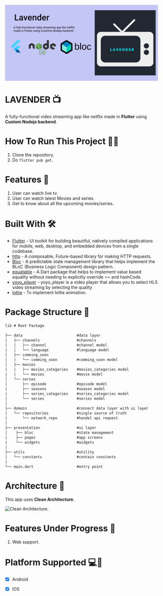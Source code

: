 ![Banner](./github_assets/Lavender.png)
# LAVENDER 📺

A fully-functional video streaming app like netflix made in **Flutter** using **Custom Nodejs backend**.

# How To Run This Project 🏃‍♂️
1. Clone the repository.
2. Do `flutter pub get`.


# Features 🚀
1. User can watch live tv.  
2. User can watch latest Movies and series.
3. Get to know about all the upcoming movies/series.

# Built With 🛠
- [Flutter](https://flutter.dev/) - UI toolkit for building beautiful, natively compiled applications for mobile, web, desktop, and embedded devices from a single codebase.
- [http](https://pub.dev/packages/http) - A composable, Future-based library for making HTTP requests. 
- [Bloc](https://pub.dev/packages/bloc) - A predictable state management library that helps implement the BLoC (Business Logic Component) design pattern.
- [equatable](https://pub.dev/packages/equatable) - A Dart package that helps to implement value based equality without needing to explicitly override == and hashCode.
- [yoyo_player](https://pub.dev/packages/yoyo_player) - yoyo_player is a video player that allows you to select HLS video streaming by selecting the quality
- [lottie](https://pub.dev/packages/lottie) - To implement lottie animation.

# Package Structure 🗼

    lib # Root Package

    ├── data                         #data layer
    |   ├── channels                 #channels    
    |   │   ├── channel              #channel model      
    |   │   └── language             #language model       
    │   ├── comming_soon  
    |   |   └── comming_soon         #comming_soon model
    │   ├── movies  
    |   |   ├── movies_categories    #movies_categories model
    |   |   └── movies               #movie model
    │   └── series
    |       ├── episode              #episode model
    |       ├── seasons              #season model
    |       ├── series_categories    #series_categories model
    |       └── series               #series model      
    |                  
    ├── domain                       #connect data layer with ui layer
    |   └── repositories             #single source of truth 
    |       └── network_repo         #handel api request 
    |
    ├── presentation                 #ui layer
    |    ├── bloc                    #state management   
    |    ├── pages                   #app screens 
    |    └── widgets                 #widgets
    |
    ├── utils                        #utility
    |   └── constants                #contain constants
    |                          
    └── main.dart                    #entry point

# Architecture 🏹
This app uses **Clean Architecture**.


![Clean Architecture](https://i0.wp.com/resocoder.com/wp-content/uploads/2019/08/Clean-Architecture-Flutter-Diagram.png?w=556&ssl=1).

# Features Under Progress 🐌
1. Web support.

# Platform Supported 💻📱

- [x] Android
- [x] IOS

